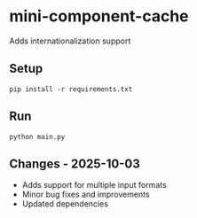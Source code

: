 # mini-component-cache

Adds internationalization support

## Setup

```
pip install -r requirements.txt
```

## Run

```
python main.py
```

## Changes - 2025-10-03

- Adds support for multiple input formats
- Minor bug fixes and improvements
- Updated dependencies

